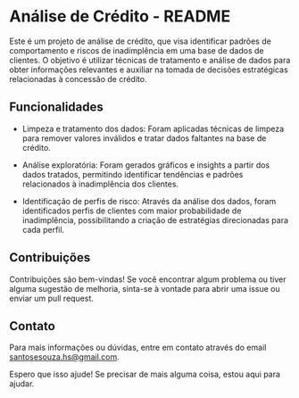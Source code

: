 # Análise de Crédito - README

 Este é um projeto de análise de crédito, que visa identificar padrões de comportamento e riscos de inadimplência em uma base de dados de clientes. O objetivo é utilizar técnicas de tratamento e análise de dados para obter informações relevantes e auxiliar na tomada de decisões estratégicas relacionadas à concessão de crédito.



## Funcionalidades
- Limpeza e tratamento dos dados: Foram aplicadas técnicas de limpeza para remover valores inválidos e tratar dados faltantes na base de crédito.



- Análise exploratória: Foram gerados gráficos e insights a partir dos dados tratados, permitindo identificar tendências e padrões relacionados à inadimplência dos clientes.


- Identificação de perfis de risco: Através da análise dos dados, foram identificados perfis de clientes com maior probabilidade de inadimplência, possibilitando a criação de estratégias direcionadas para cada perfil.



## Contribuições

Contribuições são bem-vindas! Se você encontrar algum problema ou tiver alguma sugestão de melhoria, sinta-se à vontade para abrir uma issue ou enviar um pull request.


## Contato
Para mais informações ou dúvidas, entre em contato através do email santosesouza.hs@gmail.com.

Espero que isso ajude! Se precisar de mais alguma coisa, estou aqui para ajudar.